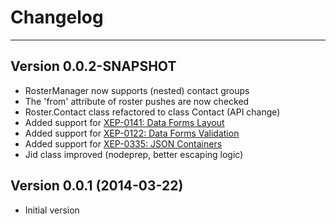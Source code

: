 # Changelog
---

## Version 0.0.2-SNAPSHOT

* RosterManager now supports (nested) contact groups
* The 'from' attribute of roster pushes are now checked
* Roster.Contact class refactored to class Contact (API change)	
* Added support for [XEP-0141: Data Forms Layout](http://xmpp.org/extensions/xep-0141.html) 
* Added support for [XEP-0122: Data Forms Validation](http://xmpp.org/extensions/xep-0122.html)
* Added support for [XEP-0335: JSON Containers](http://xmpp.org/extensions/xep-0335.html)
* Jid class improved (nodeprep, better escaping logic)


## Version 0.0.1 (2014-03-22)

* Initial version